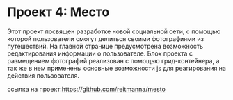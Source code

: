 # Проект 4: Место

Этот проект посвящен разработке новой социальной сети, с помощью которой пользователи смогут делиться своими фотографиями из путешествий. На главной странице предусмотрена возможность редактирования информации о пользователе. Блок проекта с размещением фотографий реализован с помощью грид-контейнера, а так же в нем применены основные возможности js для реагирования на действия пользователя.

ссылка на проект:https://github.com/reitmanna/mesto
